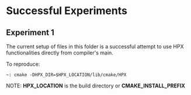 # Successful Experiments

## Experiment 1

The current setup of files in this folder is a successful attempt to use HPX functionalities directly from compiler's main.

To reproduce:
```
~: cmake -DHPX_DIR=$HPX_LOCATION/lib/cmake/HPX
```

NOTE: __HPX_LOCATION__ is the build directory or __CMAKE_INSTALL_PREFIX__